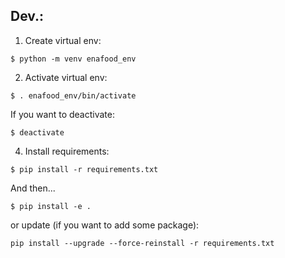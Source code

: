 ## Dev.:

1. Create virtual env:

```
$ python -m venv enafood_env
```

2. Activate virtual env:

```
$ . enafood_env/bin/activate
```

If you want to deactivate:

```
$ deactivate
```

4. Install requirements:

```
$ pip install -r requirements.txt
```

And then...

```
$ pip install -e .
```


or update (if you want to add some package):

```
pip install --upgrade --force-reinstall -r requirements.txt
```
